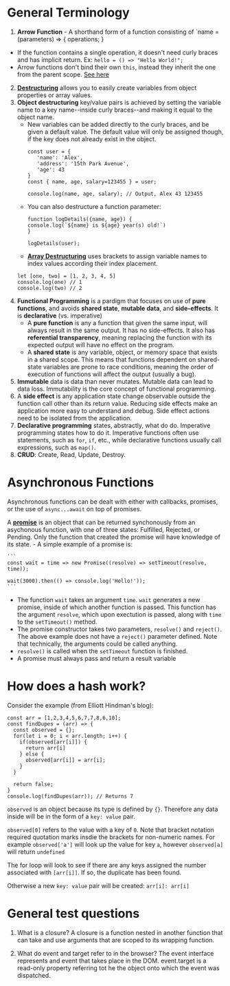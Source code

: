 # General Terminology
1. **Arrow Function** - A shorthand form of a function consisting of `name = (parameters) => { operations; }
  - If the function contains a single operation, it doesn't need curly braces and has implicit return. Ex:
  ```hello = () => "Hello World!";```
  - Arrow functions don't bind their own `this`, instead they inherit the one from the parent scope. [See here](https://www.codementor.io/@dariogarciamoya/understanding-this-in-javascript-with-arrow-functions-gcpjwfyuc)
 2. [**Destructuring**](https://www.freecodecamp.org/news/javascript-object-destructuring-spread-operator-rest-parameter/) allows you to easily create variables from object properties or array values. 
 3. **Object destructuring** key/value pairs is achieved by setting the variable name to a key name--inside curly braces--and making it equal to the object name.
    - New variables can be added directly to the curly braces, and be given a default value. The default value will only be assigned though, if the key does not already exist in the object.
       ```
      const user = { 
          'name': 'Alex',
          'address': '15th Park Avenue',
          'age': 43
      }
      const { name, age, salary=123455 } = user;
      
      console.log(name, age, salary); // Output, Alex 43 123455
      ```
    - You can also destructure a function parameter:
      ```
      function logDetails({name, age}) {
      console.log(`${name} is ${age} year(s) old!`)
      }

      logDetails(user); 
      ```
    - [**Array Destructuring**](https://zellwk.com/blog/es6/#destructuring) uses brackets to assign variable names to index values according their index placement.
    ```
    let [one, two] = [1, 2, 3, 4, 5]
    console.log(one) // 1
    console.log(two) // 2
    ```
 4. **Functional Programming** is a pardigm that focuses on use of **pure functions**, and avoids **shared state**, **mutable data**, and **side-effects**. It is **declarative** (vs. imperative)
    - A **pure function** is any a function that given the same input, will always result in the same output. It has no side-effects. It also has **referential transparency**, meaning replacing the function with its expected output will have no effect on the program.
    - A **shared state** is any variable, object, or memory space that exists in a shared scope. This means that functions dependent on shared-state variables are prone to race conditions, meaning the order of execution of functions will affect the output (usually a bug).
 8. **Immutable** data is data than never mutates. Mutable data can lead to data loss. Immutability is the core concept of functional programming.
 9. A **side effect** is any application state change observable outside the function call other than its return value. Reducing side effects make an application more easy to understand and debug. Side effect actions need to be isolated from the application. 
 10. **Declarative programming** states, abstractly, what do do. Imperative programming states how to do it. Imperative functions often use statements, such as `for`, `if`, etc., while declarative functions usually call expressions, such as `map()`.
 11. **CRUD**: Create, Read, Update, Destroy.

# Asynchronous Functions
Asynchronous functions can be dealt with either with callbacks, promises, or the use of `async...await` on top of promises.

A [**promise**](https://medium.com/javascript-scene/master-the-javascript-interview-what-is-a-promise-27fc71e77261) is an object that can be returned synchonously from an asychonous function, with one of three states: Fulfilled, Rejected, or Pending. Only the function that created the promise will have knowledge of its state.
    - A simple example of a promise is:
    
    ```
    const wait = time => new Promise((resolve) => setTimeout(resolve, time));

    wait(3000).then(() => console.log('Hello!'));
    ```
   - The function `wait` takes an argument `time`. `wait` generates a new promise, inside of which another function is passed. This function has the argument `resolve`, which upon exectution is passed, along with `time` to the `setTimeout()` method. 
   - The promise constructor takes two parameters, `resolve()` and `reject()`. The above example does not have a `reject()` parameter defined. Note that technically, the arguments could be called anything. 
   - `resolve()` is called when the `setTimeout` function is finished.
   - A promise must always pass and return a result variable

# How does a hash work?
Consider the example (from Elliott Hindman's blog):
```
const arr = [1,2,3,4,5,6,7,7,8,6,10];
const findDupes = (arr) => {
  const observed = {};
  for(let i = 0; i < arr.length; i++) {
    if(observed[arr[i]]) {
      return arr[i]
    } else {
      observed[arr[i]] = arr[i];
    }
  }
  
  return false;
}
console.log(findDupes(arr)); // Returns 7
```
`observed` is an object because its type is defined by `{}`. Therefore any data inside will be in the form of a `key: value` pair. 

`observed[0]` refers to the value with a key of `0`. Note that bracket notation required quotation marks insdie the brackets for non-numeric names. For example `observed['a']` will look up the value for key `a`, however `observed[a]` will return `undefined`

The for loop will look to see if there are any keys assigned the number associated with `[arr[i]]`. If so, the duplicate has been found.

Otherwise a new `key: value` pair will be created: `arr[i]: arr[i]`

# General test questions
1. What is a closure?
A closure is a function nested in another function that can take and use arguments that are scoped to its wrapping function.
  
2. What do event and target refer to in the browser?
  The event interface represents and event that takes place in the DOM. event.target is a read-only property referring tot he the object onto which the event was dispatched.
